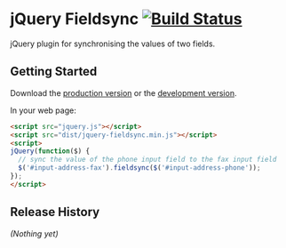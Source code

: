 # jQuery Fieldsync [![Build Status](https://travis-ci.org/ain/jquery-fieldsync.png?branch=master)](https://travis-ci.org/ain/jquery-fieldsync)

jQuery plugin for synchronising the values of two fields.

## Getting Started
Download the [production version][min] or the [development version][max].

[min]: https://raw.github.com/ain/jquery-fieldsync/master/dist/jquery-fieldsync.min.js
[max]: https://raw.github.com/ain/jquery-fieldsync/master/src/jquery-fieldsync.js

In your web page:

```html
<script src="jquery.js"></script>
<script src="dist/jquery-fieldsync.min.js"></script>
<script>
jQuery(function($) {
  // sync the value of the phone input field to the fax input field
  $('#input-address-fax').fieldsync($('#input-address-phone'));
});
</script>
```

## Release History
_(Nothing yet)_

